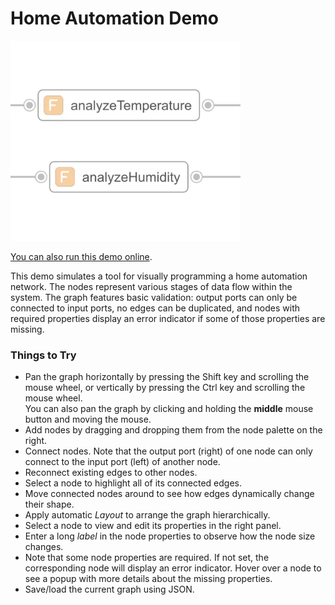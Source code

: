 <!--
 //////////////////////////////////////////////////////////////////////////////
 // @license
 // This file is part of yFiles for HTML.
 // Use is subject to license terms.
 //
 // Copyright (c) by yWorks GmbH, Vor dem Kreuzberg 28,
 // 72070 Tuebingen, Germany. All rights reserved.
 //
 //////////////////////////////////////////////////////////////////////////////
-->
# Home Automation Demo

<img src="../../../doc/demo-thumbnails/home-automation.webp" alt="demo-thumbnail" height="320"/>

[You can also run this demo online](https://www.yworks.com/demos/showcase/home-automation/).

This demo simulates a tool for visually programming a home automation network. The nodes represent various stages of data flow within the system. The graph features basic validation: output ports can only be connected to input ports, no edges can be duplicated, and nodes with required properties display an error indicator if some of those properties are missing.

### Things to Try

- Pan the graph horizontally by pressing the Shift key and scrolling the mouse wheel, or vertically by pressing the Ctrl key and scrolling the mouse wheel.  
  You can also pan the graph by clicking and holding the **middle** mouse button and moving the mouse.
- Add nodes by dragging and dropping them from the node palette on the right.
- Connect nodes. Note that the output port (right) of one node can only connect to the input port (left) of another node.
- Reconnect existing edges to other nodes.
- Select a node to highlight all of its connected edges.
- Move connected nodes around to see how edges dynamically change their shape.
- Apply automatic _Layout_ to arrange the graph hierarchically.
- Select a node to view and edit its properties in the right panel.
- Enter a long _label_ in the node properties to observe how the node size changes.
- Note that some node properties are required. If not set, the corresponding node will display an error indicator. Hover over a node to see a popup with more details about the missing properties.
- Save/load the current graph using JSON.

